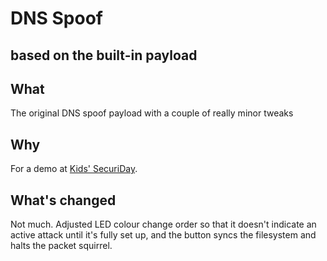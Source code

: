 # DNS Spoof 
## based on the built-in payload

## What
The original DNS spoof payload with a couple of really minor tweaks

## Why
For a demo at [Kids' SecuriDay](https://securiday.com).

## What's changed
Not much. Adjusted LED colour change order so that it doesn't indicate an active attack until it's fully set up, and the button syncs the filesystem and halts the packet squirrel.
